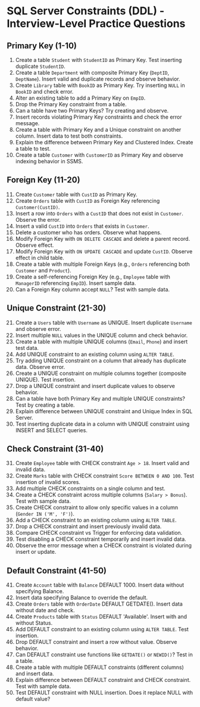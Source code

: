 # SQL Server Constraints (DDL) - Interview-Level Practice Questions

## Primary Key (1-10)

1. Create a table `Student` with `StudentID` as Primary Key. Test inserting duplicate `StudentID`.
2. Create a table `Department` with composite Primary Key (`DeptID`, `DeptName`). Insert valid and duplicate records and observe behavior.
3. Create `Library` table with `BookID` as Primary Key. Try inserting `NULL` in `BookID` and check error.
4. Alter an existing table to add a Primary Key on `EmpID`.
5. Drop the Primary Key constraint from a table.
6. Can a table have two Primary Keys? Try creating and observe.
7. Insert records violating Primary Key constraints and check the error message.
8. Create a table with Primary Key and a Unique constraint on another column. Insert data to test both constraints.
9. Explain the difference between Primary Key and Clustered Index. Create a table to test.
10. Create a table `Customer` with `CustomerID` as Primary Key and observe indexing behavior in SSMS.

## Foreign Key (11-20)

11. Create `Customer` table with `CustID` as Primary Key.
12. Create `Orders` table with `CustID` as Foreign Key referencing `Customer(CustID)`.
13. Insert a row into `Orders` with a `CustID` that does not exist in `Customer`. Observe the error.
14. Insert a valid `CustID` into `Orders` that exists in `Customer`.
15. Delete a customer who has orders. Observe what happens.
16. Modify Foreign Key with `ON DELETE CASCADE` and delete a parent record. Observe effect.
17. Modify Foreign Key with `ON UPDATE CASCADE` and update `CustID`. Observe effect in child table.
18. Create a table with multiple Foreign Keys (e.g., `Orders` referencing both `Customer` and `Product`).
19. Create a self-referencing Foreign Key (e.g., `Employee` table with `ManagerID` referencing `EmpID`). Insert sample data.
20. Can a Foreign Key column accept `NULL`? Test with sample data.

## Unique Constraint (21-30)

21. Create a `Users` table with `Username` as UNIQUE. Insert duplicate `Username` and observe error.
22. Insert multiple `NULL` values in the UNIQUE column and check behavior.
23. Create a table with multiple UNIQUE columns (`Email`, `Phone`) and insert test data.
24. Add UNIQUE constraint to an existing column using `ALTER TABLE`.
25. Try adding UNIQUE constraint on a column that already has duplicate data. Observe error.
26. Create a UNIQUE constraint on multiple columns together (composite UNIQUE). Test insertion.
27. Drop a UNIQUE constraint and insert duplicate values to observe behavior.
28. Can a table have both Primary Key and multiple UNIQUE constraints? Test by creating a table.
29. Explain difference between UNIQUE constraint and Unique Index in SQL Server.
30. Test inserting duplicate data in a column with UNIQUE constraint using INSERT and SELECT queries.

## Check Constraint (31-40)

31. Create `Employee` table with CHECK constraint `Age > 18`. Insert valid and invalid data.
32. Create `Marks` table with CHECK constraint `Score BETWEEN 0 AND 100`. Test insertion of invalid scores.
33. Add multiple CHECK constraints on a single column and test.
34. Create a CHECK constraint across multiple columns (`Salary > Bonus`). Test with sample data.
35. Create CHECK constraint to allow only specific values in a column (`Gender IN ('M', 'F')`).
36. Add a CHECK constraint to an existing column using `ALTER TABLE`.
37. Drop a CHECK constraint and insert previously invalid data.
38. Compare CHECK constraint vs Trigger for enforcing data validation.
39. Test disabling a CHECK constraint temporarily and insert invalid data.
40. Observe the error message when a CHECK constraint is violated during insert or update.

## Default Constraint (41-50)

41. Create `Account` table with `Balance` DEFAULT 1000. Insert data without specifying Balance.
42. Insert data specifying Balance to override the default.
43. Create `Orders` table with `OrderDate` DEFAULT GETDATE(). Insert data without date and check.
44. Create `Products` table with `Status` DEFAULT 'Available'. Insert with and without Status.
45. Add DEFAULT constraint to an existing column using `ALTER TABLE`. Test insertion.
46. Drop DEFAULT constraint and insert a row without value. Observe behavior.
47. Can DEFAULT constraint use functions like `GETDATE()` or `NEWID()`? Test in a table.
48. Create a table with multiple DEFAULT constraints (different columns) and insert data.
49. Explain difference between DEFAULT constraint and CHECK constraint. Test with sample data.
50. Test DEFAULT constraint with NULL insertion. Does it replace NULL with default value?